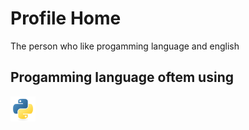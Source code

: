 # Profile Home

The person who like progamming language and english

## Progamming language oftem using
<img align="left" src="https://raw.githubusercontent.com/devicons/devicon/master/icons/python/python-original.svg" width="40" height="40">
<img align="left" src="https://upload.wikimedia.org/wikipedia/commons/thumb/c/cf/Lua-Logo.svg/500px-Lua-Logo.svg.png" width="40" height="40>
